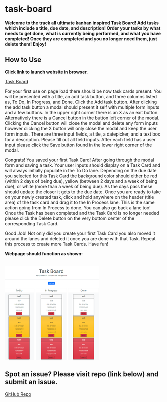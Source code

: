 # task-board

<strong> Welcome to the track all ultimate kanban inspired Task Board!  Add tasks which include a title, due date, and description!  Order your tasks by what needs to get done, what is currently being performed, and what you have completed!  Once they are completed and you no longer need them, just delete them!  Enjoy!</strong>

## How to Use

<strong>Click link to launch website in browser.</strong>

[Task Board](https://xchrisxwilliamsx.github.io/task-board)

<p> For your first use on page load there should be now task cards present.  You will be presented with a title, an add task button, and three columns listed as, To Do, In Progress, and Done.  Click the Add task button.  After clicking the add task button a modal should present it self with multiple form inputs and a few buttons.  In the upper right corner there is an X as an exit button.  Alternatively there is a Cancel button in the button left corner of the modal.  Clicking the Cancel button will close the modal and delete any form inputs however clicking the X button will only close the modal and keep the user form inputs.  There are three input fields, a title, a datepicker, and a text box for a description.  Please fill out all field inputs.  After each field has a user input please click the Save button found in the lower right corner of the modal.  

<p> Congrats!  You saved your first Task Card!  After going through the modal form and saving a task.  Your user inputs should display on a Task Card and will always initially populate in the To Do lane.  Depending on the due date you selected for this Task Card the background color should either be red (within 2 days of being due), yellow (between 2 days and a week of being due), or white (more than a week of being due).  As the days pass these should update the closer it gets to the due date.  Once you are ready to take on your newly created task, click and hold anywhere on the header (title area) of the task card and drag it to the In Process lane.  This is the same action going from In Process to done.  You can also go back a lane too!  Once the Task has been completed and the Task Card is no longer needed please click the Delete button on the very bottom center of the corresponding Task Card.  

<p>  Good Job!  Not only did you create your first Task Card you also moved it around the lanes and deleted it once you are done with that Task.  Repeat this process to create more Task Cards.  Have fun! 

<br>

<strong>Webpage should function as shown:</strong>

<br>

<img src="./assets/media/readME/taskBoardRenderReadME.png" width="300" height="300" alt="webpage render video">

## Spot an issue?  Please visit repo (link below) and submit an issue.

[GitHub Repo](https://github.com/xChrisxWilliamsx/task-board)
